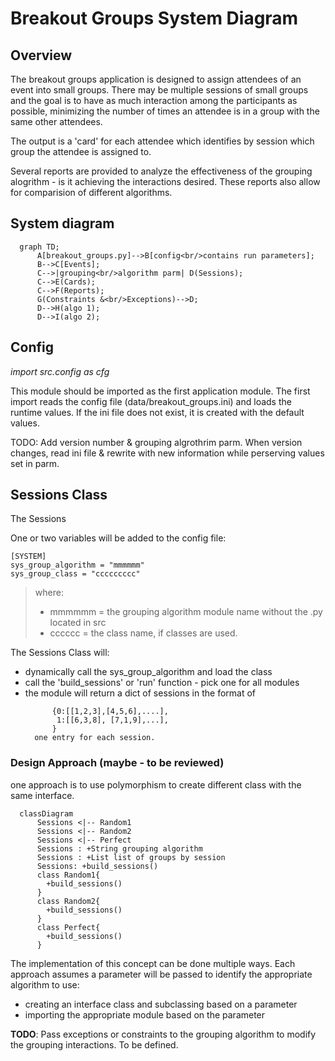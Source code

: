 # Breakout Groups System Diagram

## Overview

The breakout groups application is designed to assign attendees of an event into small groups.  There may be multiple sessions of small groups and the goal is to have as much interaction among the participants as possible, minimizing the number of times an attendee is in a group with the same other attendees.

The output is a 'card' for each attendee which identifies by session which group the attendee is assigned to. 

Several reports are provided to analyze the effectiveness of the grouping alogrithm - is it achieving the interactions desired.  These reports also allow for comparision of different algorithms.

## System diagram

```mermaid
  graph TD;
      A[breakout_groups.py]-->B[config<br/>contains run parameters];
      B-->C[Events];
      C-->|grouping<br/>algorithm parm| D(Sessions);
      C-->E(Cards);
      C-->F(Reports);
      G(Constraints &<br/>Exceptions)-->D;
      D-->H(algo 1);
      D-->I(algo 2);
```
## Config

*import src.config as cfg*

This module should be imported as the first application module.  The first import reads the config file (data/breakout_groups.ini) and loads the runtime values.  If the ini file does not exist, it is created with the default values.

TODO: Add version number & grouping algrothrim parm.  When version changes, read ini file & rewrite with new information while perserving values set in parm.

## Sessions Class

The Sessions

One or two variables will be added to the config file:
```
[SYSTEM]
sys_group_algorithm = "mmmmmm"
sys_group_class = "ccccccccc"
```
>where:
>* mmmmmm = the grouping algorithm module name without the .py located in src
>* cccccc = the class name, if classes are used.

The Sessions Class will:
* dynamically call the sys_group_algorithm and load the class
* call the 'build_sessions' or 'run' function - pick one for all modules
* the module will return a dict of sessions in the format of
  ``` 
        {0:[[1,2,3],[4,5,6],....],
         1:[[6,3,8], [7,1,9],...],
        }
    one entry for each session.
  ```


### Design Approach (maybe - to be reviewed)

one approach is to use polymorphism to create different class with the same interface. 

```mermaid
  classDiagram
      Sessions <|-- Random1
      Sessions <|-- Random2
      Sessions <|-- Perfect
      Sessions : +String grouping algorithm
      Sessions : +List list of groups by session
      Sessions: +build_sessions()
      class Random1{
        +build_sessions()
      }
      class Random2{
        +build_sessions()
      }
      class Perfect{
        +build_sessions()
      }
```

The implementation of this concept can be done multiple ways.  Each approach assumes a parameter will be passed to identify the appropriate algorithm to use:

* creating an interface class and subclassing based on a parameter
* importing the appropriate module based on the parameter

**TODO**: Pass exceptions or constraints to the grouping algorithm to modify the grouping interactions.  To be defined.